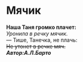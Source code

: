 # **Мячик**
**Наша Таня громко плачет:**  
*Уронила в речку мячик.*  
— Тише, Танечка, не плачь:  
~~Не утонет в речке мяч.~~  
**_Автор:А.Л.Барто_**